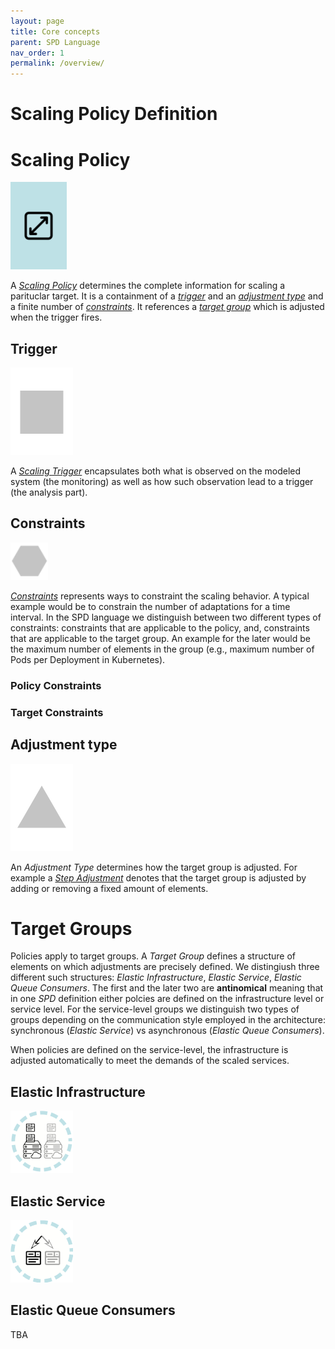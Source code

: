 ```yaml
---
layout: page
title: Core concepts
parent: SPD Language
nav_order: 1
permalink: /overview/
---
```

# Scaling Policy Definition

# Scaling Policy
<img src="../images/icons/scalingpolicy.png" alt="slingshot-scaling-policy"/>

A [*Scaling Policy*](../docu/#ScalingPolicy) determines the complete information for scaling a parituclar target. It is a containment of a [*trigger*](../docu/#triggersScalingTrigger) and an [*adjustment type*](../docu/#adjustmentsAdjustmentType) and a finite number of [*constraints*](../docu/#constraints). It references a [*target group*](../docu/#targetsTargetGroup) which is adjusted when the trigger fires.

## Trigger
<img src="../images/icons/scalingtrigger_placeholder.png" alt="slingshot-scaling-trigger"/>

A [*Scaling Trigger*](../docu/#triggersScalingTrigger) encapsulates both what is observed on the modeled system (the monitoring) as well as how such observation lead to a trigger (the analysis part). 

## Constraints
<img src="../images/icons/constraint_placeholder.png" alt="slingshot-scaling-trigger"/>

[*Constraints*](../docu/#constraintsAbstractConstraint) represents ways to constraint the scaling behavior. A typical example would be to constrain the number of adaptations for a time interval. In the SPD language we distinguish between two different types of constraints: constraints that are applicable to the policy, and, constraints that are applicable to the target group. An example for the later would be the maximum number of elements in the group (e.g., maximum number of Pods per Deployment in Kubernetes).

### Policy Constraints
### Target Constraints


## Adjustment type
<img src="../images/icons/adjustmenttype_placeholder.png" alt="slingshot-scaling-trigger"/>

An *Adjustment Type* determines how the target group is adjusted. For example a [*Step Adjustment*](../docu/#adjustmentsStepAdjustment) denotes that the target group is adjusted by adding or removing a fixed amount of elements.

# Target Groups

Policies apply to target groups. A *Target Group* defines a structure of elements on which adjustments are precisely defined. We distingiush three different such structures: *Elastic Infrastructure*, *Elastic Service*, *Elastic Queue Consumers*. The first and the later two are **antinomical** meaning that in one *SPD* definition either polcies are defined on the infrastructure level or service level. For the service-level groups we distinguish two types of groups depending on the communication style employed in the architecture: synchronous (*Elastic Service*) vs asynchronous (*Elastic Queue Consumers*).

When policies are defined on the service-level, the infrastructure is adjusted automatically to meet the demands of the scaled services.

## Elastic Infrastructure
<img src="../images/icons/target_group.png" alt="slingshot-target-group"/>

## Elastic Service 
<img src="../images/icons/target_group_service.png" alt="slingshot-target-group"/>

## Elastic Queue Consumers

TBA